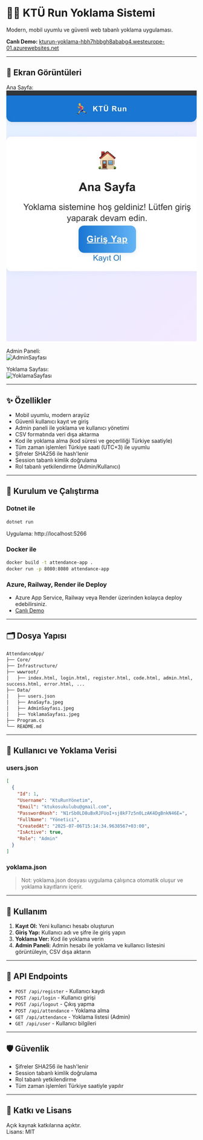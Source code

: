 # 🏃‍♂️ KTÜ Run Yoklama Sistemi

Modern, mobil uyumlu ve güvenli web tabanlı yoklama uygulaması.

**Canlı Demo:** [kturun-yoklama-hbh7hbbgh8ababg4.westeurope-01.azurewebsites.net](https://kturun-yoklama-hbh7hbbgh8ababg4.westeurope-01.azurewebsites.net/)

---

## 📱 Ekran Görüntüleri

Ana Sayfa:  
![AnaSayfa](Data/AnaSayfa.jpeg)

Admin Paneli:  
![AdminSayfası](Data/AdminSayfası.jpeg)

Yoklama Sayfası:  
![YoklamaSayfası](Data/YoklamaSayfası.jpeg)

---

## ✨ Özellikler

- Mobil uyumlu, modern arayüz
- Güvenli kullanıcı kayıt ve giriş
- Admin paneli ile yoklama ve kullanıcı yönetimi
- CSV formatında veri dışa aktarma
- Kod ile yoklama alma (kod süresi ve geçerliliği Türkiye saatiyle)
- Tüm zaman işlemleri Türkiye saati (UTC+3) ile uyumlu
- Şifreler SHA256 ile hash'lenir
- Session tabanlı kimlik doğrulama
- Rol tabanlı yetkilendirme (Admin/Kullanıcı)

---

## 🚀 Kurulum ve Çalıştırma

### Dotnet ile

```bash
dotnet run
```
Uygulama: http://localhost:5266

### Docker ile

```bash
docker build -t attendance-app .
docker run -p 8080:8080 attendance-app
```

### Azure, Railway, Render ile Deploy

- Azure App Service, Railway veya Render üzerinden kolayca deploy edebilirsiniz.
- [Canlı Demo](https://kturun-yoklama-hbh7hbbgh8ababg4.westeurope-01.azurewebsites.net/)

---

## 🗂️ Dosya Yapısı

```
AttendanceApp/
├── Core/
├── Infrastructure/
├── wwwroot/
│   ├── index.html, login.html, register.html, code.html, admin.html, success.html, error.html, ...
├── Data/
│   ├── users.json
│   ├── AnaSayfa.jpeg
│   ├── AdminSayfası.jpeg
│   ├── YoklamaSayfası.jpeg
├── Program.cs
└── README.md
```

---

## 👤 Kullanıcı ve Yoklama Verisi

### users.json

```json
[
  {
    "Id": 1,
    "Username": "KtuRunYönetim",
    "Email": "ktukosukulubu@gmail.com",
    "PasswordHash": "N1rSb0LD8uBxRJFUoI+sj8kF7z5n0LzAK4DgBnkN46E=",
    "FullName": "Yönetici",
    "CreatedAt": "2025-07-06T15:14:34.9638567+03:00",
    "IsActive": true,
    "Role": "Admin"
  }
]
```

### yoklama.json

> Not: yoklama.json dosyası uygulama çalışınca otomatik oluşur ve yoklama kayıtlarını içerir.

---

## 🔑 Kullanım

1. **Kayıt Ol:** Yeni kullanıcı hesabı oluşturun
2. **Giriş Yap:** Kullanıcı adı ve şifre ile giriş yapın
3. **Yoklama Ver:** Kod ile yoklama verin
4. **Admin Paneli:** Admin hesabı ile yoklama ve kullanıcı listesini görüntüleyin, CSV dışa aktarın

---

## 🔧 API Endpoints

- `POST /api/register` - Kullanıcı kaydı
- `POST /api/login` - Kullanıcı girişi
- `POST /api/logout` - Çıkış yapma
- `POST /api/attendance` - Yoklama alma
- `GET /api/attendance` - Yoklama listesi (Admin)
- `GET /api/user` - Kullanıcı bilgileri

---

## 🛡️ Güvenlik

- Şifreler SHA256 ile hash'lenir
- Session tabanlı kimlik doğrulama
- Rol tabanlı yetkilendirme
- Tüm zaman işlemleri Türkiye saatiyle yapılır

---

## 📢 Katkı ve Lisans

Açık kaynak katkılarına açıktır.  
Lisans: MIT
